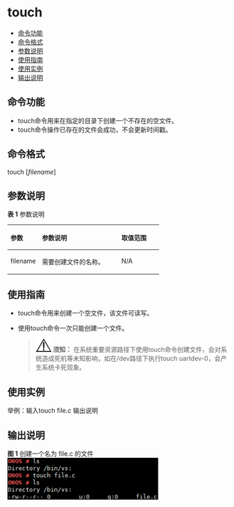 # touch<a name="ZH-CN_TOPIC_0000001051611542"></a>

-   [命令功能](#section17541924112716)
-   [命令格式](#section866182711274)
-   [参数说明](#section268912296270)
-   [使用指南](#section412093332714)
-   [使用实例](#section414434814354)
-   [输出说明](#section1028419515711)

## 命令功能<a name="section17541924112716"></a>

-   touch命令用来在指定的目录下创建一个不存在的空文件。
-   touch命令操作已存在的文件会成功，不会更新时间戳。

## 命令格式<a name="section866182711274"></a>

touch \[_filename_\]

## 参数说明<a name="section268912296270"></a>

**表 1**  参数说明

<a name="table1635mcpsimp"></a>
<table><thead align="left"><tr id="row1642mcpsimp"><th class="cellrowborder" valign="top" width="20.73%" id="mcps1.2.4.1.1"><p id="p1653mcpsimp"><a name="p1653mcpsimp"></a><a name="p1653mcpsimp"></a>参数</p>
</th>
<th class="cellrowborder" valign="top" width="52.44%" id="mcps1.2.4.1.2"><p id="p1655mcpsimp"><a name="p1655mcpsimp"></a><a name="p1655mcpsimp"></a>参数说明</p>
</th>
<th class="cellrowborder" valign="top" width="26.83%" id="mcps1.2.4.1.3"><p id="p1657mcpsimp"><a name="p1657mcpsimp"></a><a name="p1657mcpsimp"></a>取值范围</p>
</th>
</tr>
</thead>
<tbody><tr id="row1684mcpsimp"><td class="cellrowborder" valign="top" width="20.73%" headers="mcps1.2.4.1.1 "><p id="p1686mcpsimp"><a name="p1686mcpsimp"></a><a name="p1686mcpsimp"></a>filename</p>
</td>
<td class="cellrowborder" valign="top" width="52.44%" headers="mcps1.2.4.1.2 "><p id="p1688mcpsimp"><a name="p1688mcpsimp"></a><a name="p1688mcpsimp"></a>需要创建文件的名称。</p>
</td>
<td class="cellrowborder" valign="top" width="26.83%" headers="mcps1.2.4.1.3 "><p id="p1690mcpsimp"><a name="p1690mcpsimp"></a><a name="p1690mcpsimp"></a>N/A</p>
</td>
</tr>
</tbody>
</table>

## 使用指南<a name="section412093332714"></a>

-   touch命令用来创建一个空文件，该文件可读写。
-   使用touch命令一次只能创建一个文件。

    >![](../public_sys-resources/icon-notice.gif) **须知：** 
    >在系统重要资源路径下使用touch命令创建文件，会对系统造成死机等未知影响，如在/dev路径下执行touch uartdev-0，会产生系统卡死现象。


## 使用实例<a name="section414434814354"></a>

举例：输入touch file.c 输出说明

## 输出说明<a name="section1028419515711"></a>

**图 1**  创建一个名为 file.c 的文件<a name="fig188183221532"></a>  
![](figure/创建一个名为-file-c-的文件.png "创建一个名为-file-c-的文件")

